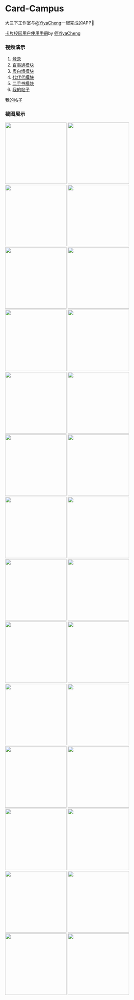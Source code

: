 # Card-Campus
大三下工作室与[@YiyaCheng](https://github.com/YiyaCheng)一起完成的APP🎀

[卡片校园用户使用手册](http://p81fp7gd5.bkt.clouddn.com/%E5%8D%A1%E7%89%87%E6%A0%A1%E5%9B%AD%E7%94%A8%E6%88%B7%E4%BD%BF%E7%94%A8%E6%89%8B%E5%86%8C.docx)by [@YiyaCheng](https://github.com/YiyaCheng)
### 视频演示
1. [登录](http://p3as6e9rs.bkt.clouddn.com/%E7%99%BB%E9%99%86+%E6%8D%A2%E5%A4%B4%E5%83%8F+%E6%8D%A2%E5%90%8D%E5%AD%97+%E6%B3%A8%E9%94%80.mp4)
2. [百事通模块](http://p3as6e9rs.bkt.clouddn.com/%E7%99%BE%E4%BA%8B%E9%80%9A%E6%A8%A1%E5%9D%97.mp4)
3. [表白墙模块](http://p3as6e9rs.bkt.clouddn.com/%E8%A1%A8%E7%99%BD%E5%A2%99%E6%A8%A1%E5%9D%97.mp4)
4. [代代代模块](http://p3as6e9rs.bkt.clouddn.com/%E4%BB%A3%E4%BB%A3%E4%BB%A3%E6%A8%A1%E5%9D%97.mp4)
5. [二手书模块](http://p3as6e9rs.bkt.clouddn.com/%E4%BA%8C%E6%89%8B%E4%B9%A6%E6%A8%A1%E5%9D%97.mp4)
6. [我的帖子](http://p3as6e9rs.bkt.clouddn.com/%E6%88%91%E7%9A%84%E5%B8%96%E5%AD%90.mp4)


[我的帖子](//player.bilibili.com/player.html?aid=35639892&cid=62506144&page=1)


### 截图展示

<img src="https://user-images.githubusercontent.com/29684201/48299475-5c8c5580-e508-11e8-82fc-f7f6b36b72b7.png" width="200" height=""> <img src="https://user-images.githubusercontent.com/29684201/48299476-5c8c5580-e508-11e8-8fc7-a68059a4b753.png" width="200" height=""> <img src="https://user-images.githubusercontent.com/29684201/48299477-5d24ec00-e508-11e8-89f5-47aa6a12fa00.png" width="200" height=""> <img src="https://user-images.githubusercontent.com/29684201/48299478-5d24ec00-e508-11e8-845c-03bb5cd247c6.png" width="200" height=""> <img src="https://user-images.githubusercontent.com/29684201/48299479-5dbd8280-e508-11e8-91e1-b6f7f94b682b.png" width="200" height=""> <img src="https://user-images.githubusercontent.com/29684201/48299485-644bfa00-e508-11e8-9e6f-eeda75db0945.png" width="200" height=""> <img src="https://user-images.githubusercontent.com/29684201/48299486-644bfa00-e508-11e8-8efb-cba04fa33a3a.png" width="200" height=""> <img src="https://user-images.githubusercontent.com/29684201/48299482-631acd00-e508-11e8-9265-c732502a8214.png" width="200" height=""> <img src="https://user-images.githubusercontent.com/29684201/48299483-63b36380-e508-11e8-9f8e-85212d3bc971.png" width="200" height=""> <img src="https://user-images.githubusercontent.com/29684201/48299484-63b36380-e508-11e8-899b-173c9855cd7b.png" width="200" height=""> <img src="https://user-images.githubusercontent.com/29684201/48299489-70d05280-e508-11e8-93e9-716719b9ab13.png" width="200" height=""> <img src="https://user-images.githubusercontent.com/29684201/48299490-70d05280-e508-11e8-9e2d-f3144ba8bf40.png" width="200" height=""> <img src="https://user-images.githubusercontent.com/29684201/48299491-7168e900-e508-11e8-80ca-7b241d27abe5.png" width="200" height=""> <img src="https://user-images.githubusercontent.com/29684201/48299492-7168e900-e508-11e8-80d8-ac80788b46ef.png" width="200" height=""> <img src="https://user-images.githubusercontent.com/29684201/48299488-7037bc00-e508-11e8-9273-5b456a59a165.png" width="200" height=""> <img src="https://user-images.githubusercontent.com/29684201/48299502-82195f00-e508-11e8-8511-9009d53a5e55.png" width="200" height=""> <img src="https://user-images.githubusercontent.com/29684201/48299503-82195f00-e508-11e8-88f8-f77b7d5476aa.png" width="200" height=""> <img src="https://user-images.githubusercontent.com/29684201/48299504-82195f00-e508-11e8-826c-557326a10e04.png" width="200" height=""> <img src="https://user-images.githubusercontent.com/29684201/48299505-82b1f580-e508-11e8-9c9d-55a97cd82e2f.png" width="200" height=""> <img src="https://user-images.githubusercontent.com/29684201/48299506-82b1f580-e508-11e8-9235-eeb9661c2a3c.png" width="200" height=""> <img src="https://user-images.githubusercontent.com/29684201/48299507-834a8c00-e508-11e8-8f23-3ef3cb223454.png" width="200" height=""> <img src="https://user-images.githubusercontent.com/29684201/48299508-834a8c00-e508-11e8-8c08-fb8cc5b7fd67.png" width="200" height=""> <img src="https://user-images.githubusercontent.com/29684201/48299496-804f9b80-e508-11e8-9e17-d8ca996a0460.png" width="200" height=""> <img src="https://user-images.githubusercontent.com/29684201/48299497-80e83200-e508-11e8-9d20-ef602df61a41.png" width="200" height=""> <img src="https://user-images.githubusercontent.com/29684201/48299498-80e83200-e508-11e8-9119-e534c60c9419.png" width="200" height=""> <img src="https://user-images.githubusercontent.com/29684201/48299499-8180c880-e508-11e8-8835-ede0c8136737.png" width="200" height=""> <img src="https://user-images.githubusercontent.com/29684201/48299500-8180c880-e508-11e8-8564-90e6cae609db.png" width="200" height=""> <img src="https://user-images.githubusercontent.com/29684201/48299501-8180c880-e508-11e8-930f-a5f5a6a470c8.png" width="200" height="">
